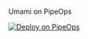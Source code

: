 Umami on PipeOps

[![Deploy on PipeOps](https://railway.app/button.svg)](https://railway.app/template/0ELOuE?referralCode=IQhE0B)